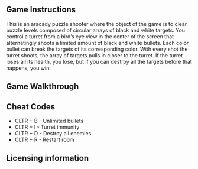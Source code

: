 ## Game Instructions ##

This is an aracady puzzle shooter where the object of the game is to clear puzzle levels composed of circular arrays of black and white targets. You control a turret from a bird’s eye view in the center of the screen that alternatingly shoots a limited amount of black and white bullets. Each color bullet can break the targets of its corresponding color. With every shot the turret shoots, the array of targets pulls in closer to the turret. If the turret loses all its health, you lose, but if you can destroy all the targets before that happens, you win.

## Game Walkthrough ##





## Cheat Codes ##

* CLTR + B - Unlimited bullets
* CLTR + I - Turret immunity
* CLTR + D - Destroy all enemies
* CLTR + R - Restart room

  
## Licensing information ##

